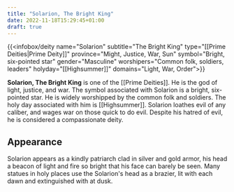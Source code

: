 ```yaml
---
title: "Solarion, The Bright King"
date: 2022-11-18T15:29:45+01:00
draft: true
---
```


{{<infobox/deity name="Solarion"
subtitle="The Bright King"
type="[[Prime Deities|Prime Deity]]"
province="Might, Justice, War, Sun"
symbol="Bright, six-pointed star"
gender="Masculine"
worshipers="Common folk, soldiers, leaders"
holyday="[[Highsummer]]"
domains="Light, War, Order">}}

**Solarion, The Bright King** is one of the [[Prime Deities]]. He is the god of light, justice, and war. The symbol associated with Solarion is a bright, six-pointed star. He is widely worshipped by the common folk and soldiers. The holy day associated with him is [[Highsummer]]. Solarion loathes evil of any caliber, and wages war on those quick to do evil. Despite his hatred of evil, he is considered a compassionate deity.

## Appearance
Solarion appears as a kindly patriarch clad in silver and gold armor, his head a beacon of light and fire so bright that his face can barely be seen. Many statues in holy places use the Solarion's head as a brazier, lit with each dawn and extinguished with at dusk.